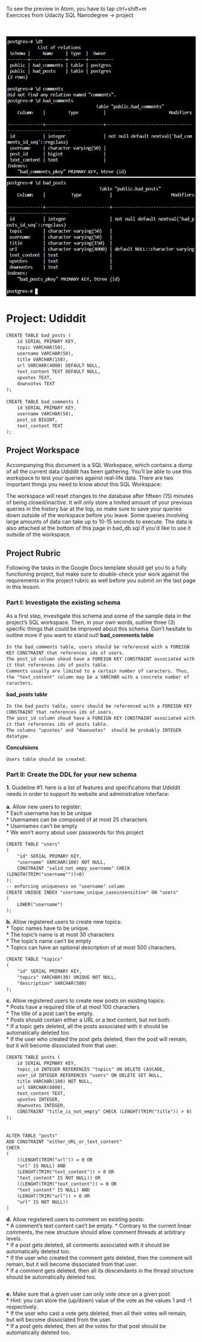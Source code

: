 
To see the preview in Atom, you have to tap ctrl+shift+m </br>
Exercices from Udacity SQL Nanodegree -> project  </br> </br> </br>


![](schema_andtables.PNG)
![](badposts.PNG)



# Project: Udiddit

````
CREATE TABLE bad_posts (
	id SERIAL PRIMARY KEY,
	topic VARCHAR(50),
	username VARCHAR(50),
	title VARCHAR(150),
	url VARCHAR(4000) DEFAULT NULL,
	text_content TEXT DEFAULT NULL,
	upvotes TEXT,
	downvotes TEXT
);

CREATE TABLE bad_comments (
	id SERIAL PRIMARY KEY,
	username VARCHAR(50),
	post_id BIGINT,
	text_content TEXT
);

````


## Project Workspace
Accompanying this document is a SQL Workspace, which contains a dump of all the current data Udiddit has been gathering. You’ll be able to use this workspace to test your queries against real-life data. There are two important things you need to know about this SQL Workspace:

The workspace will reset changes to the database after fifteen (15) minutes of being closed/inactive. It will only store a limited amount of your previous queries in the history bar at the top, so make sure to save your queries down outside of the workspace before you leave.
Some queries involving large amounts of data can take up to 10-15 seconds to execute.
The data is also attached at the bottom of this page in bad_db.sql if you'd like to use it outside of the workspace.

## Project Rubric
Following the tasks in the Google Docs template should get you to a fully functioning project, but make sure to double-check your work against the requirements in the project rubric as well before you submit on the last page in this lesson.



### Part I: Investigate the existing schema
As a first step, investigate this schema and some of the sample data in the project’s SQL workspace. Then, in your own words, outline three (3) specific things that could be improved about this schema. Don’t hesitate to outline more if you want to stand out!
__bad_comments table__
```
In the bad_comments table, users should be referenced with a FOREIGN KEY CONSTRAINT that references ids of users.
The post_id column shoud have a FOREIGN KEY CONSTRAINT associated with it that references ids of posts table.
Comments usually are limited to a certain number of caracters. Thus, the "text_content" column may be a VARCHAR with a concrete number of
caracters.
```
__bad_posts table__
```
In the bad_posts table, users should be referenced with a FOREIGN KEY CONSTRAINT that references ids of users.
The post_id column shoud have a FOREIGN KEY CONSTRAINT associated with it that references ids of posts table.
The columns "upvotes" and "downvotes"  should be probably INTEGER datatype.
```
__Conculsions__
```
Users table should be created.
```

### Part II: Create the DDL for your new schema


__1.__ Guideline #1: here is a list of features and specifications that Udiddit needs in order to support its website and administrative interface:<br/><br/>
__a.__  Allow new users to register:<br/>
    * Each username has to be unique<br/>
    * Usernames can be composed of at most 25 characters<br/>
    * Usernames can’t be empty<br/>
    * We won’t worry about user passwords for this project<br/>
```
CREATE TABLE "users"
(
    "id" SERIAL PRIMARY KEY,
    "username" VARCHAR(100) NOT NULL,
    CONSTRAINT "valid_not_empy_username" CHECK (LENGTH(TRIM("username""))>0)
);
-- enforcing uniqueness on "username" column
CREATE UNIQUE INDEX "username_unique_caseinsensitive" ON "users"
(
    LOWER("username")
);  
```
 
__b.__  Allow registered users to create new topics:<br/>
    * Topic names have to be unique.<br/>
    * The topic’s name is at most 30 characters<br/>
    * The topic’s name can’t be empty<br/>
    * Topics can have an optional description of at most 500 characters.<br/>
        
```
CREATE TABLE "topics"
(
    "id" SERIAL PRIMARY KEY,
    "topics" VARCHAR(30) UNIQUE NOT NULL,
    "description" VARCHAR(500)
);
```

__c.__ Allow registered users to create new posts on existing topics:<br/>
    * Posts have a required title of at most 100 characters<br/>
    * The title of a post can’t be empty.<br/>
    * Posts should contain either a URL or a text content, but not both.<br/>
    * If a topic gets deleted, all the posts associated with it should be automatically deleted too.<br/>
    * If the user who created the post gets deleted, then the post will remain, but it will become dissociated from that user.<br/>
```
CREATE TABLE posts (
	id SERIAL PRIMARY KEY,
	topic_id INTEGER REFERENCES "topics" ON DELETE CASCADE,
	user_id INTEGER REFERENCES "users" ON DELETE SET NULL,
	title VARCHAR(100) NOT NULL,
	url VARCHAR(4000),
	text_content TEXT,
	upvotes INTEGER,
	downvotes INTEGER,
    CONSTRAINT "title_is_not_empty" CHECK (LENGHT(TRIM("title")) > 0)
);


ALTER TABLE "posts"
ADD CONSTRAINT "either_URL_or_text_content"
CHECK
(
    ((LENGHT(TRIM("url")) = 0 OR
    "url" IS NULL) AND 
    (LENGHT(TRIM("text_content")) > 0 OR
    "text_content" IS NOT NULL)) OR
    ((LENGHT(TRIM("text_content")) = 0 OR
    "text_content" IS NULL) AND 
    (LENGHT(TRIM("url")) > 0 OR
    "url" IS NOT NULL))
)

```
__d.__ Allow registered users to comment on existing posts:</br>
    * A comment’s text content can’t be empty.
    * Contrary to the current linear comments, the new structure should allow comment threads at arbitrary levels.<br/>
    * If a post gets deleted, all comments associated with it should be automatically deleted too.<br/>
    * If the user who created the comment gets deleted, then the comment will remain, but it will become dissociated from that user.<br/>
    * If a comment gets deleted, then all its descendants in the thread structure should be automatically deleted too.<br/>
```

```
__e.__ Make sure that a given user can only vote once on a given post:<br/>
    * Hint: you can store the (up/down) value of the vote as the values 1 and -1 respectively.<br/>
    * If the user who cast a vote gets deleted, then all their votes will remain, but will become dissociated from the user.<br/>
    * If a post gets deleted, then all the votes for that post should be automatically deleted too.<br/>
```

```